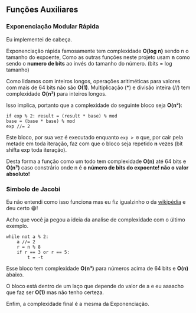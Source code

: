 ## Funções Auxiliares

### Exponenciação Modular Rápida
Eu implementei de cabeça.

Exponenciação rápida famosamente tem complexidade **O(log n)** sendo n o tamanho do expoente, 
Como as outras funções neste projeto usam **n** como sendo o **numero de bits** ao invés do tamanho do número. (bits = log tamanho)

Como lidamos com inteiros longos, operações aritiméticas para valores com mais de 64 bits não são **O(1)**.
Multiplicação (*) e divisão inteira (//) tem complexidade **O(n²)** para inteiros longos.

Isso implica, portanto que a complexidade do seguinte bloco seja **O(n²)**:
```
if exp % 2: result = (result * base) % mod      
base = (base * base) % mod
exp //= 2
```
Este bloco, por sua vez é executado enquanto ```exp > 0``` que, 
por cair pela metade em toda iteração, faz com que o bloco seja repetido **n** vezes (bit shifta exp toda iteração).

Desta forma a função como um todo tem complexidade **O(n)** até 64 bits e **O(n³)** caso constrário onde n é **o número de bits do expoente! não o valor absoluto!**

### Simbolo de Jacobi
Eu não entendi como isso funciona mas eu fiz igualzinho o da [wikipédia](https://en.wikipedia.org/wiki/Jacobi_symbol#Implementation_in_C++) e deu certo 😁!

Acho que você ja pegou a ideia da analise de complexidade com o último exemplo.

```
while not a % 2:
    a //= 2
    r = n % 8
    if r == 3 or r == 5:
        t = -t
```

Esse bloco tem complexidade **O(n³)** para números acima de 64 bits e **O(n)** abaixo.

O bloco está dentro de um laço que depende do valor de a e eu aaaacho que faz ser **O(1)** mas não tenho certeza.

Enfim, a complexidade final é a mesma da Exponenciação.
